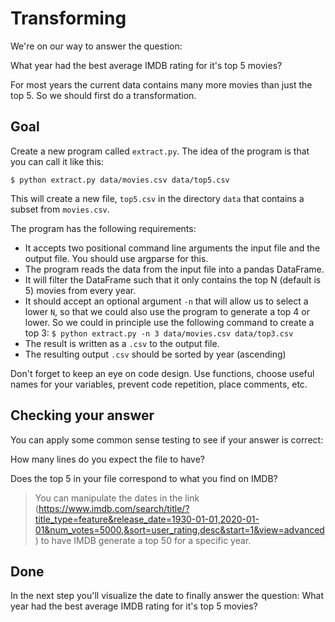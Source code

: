 # Transforming

We're on our way to answer the question:

What year had the best average IMDB rating for it's top 5 movies?

For most years the current data contains many more movies than just the top 5. So we should first do a transformation.

## Goal

Create a new program called `extract.py`. The idea of the program is that you can call it like this:

    $ python extract.py data/movies.csv data/top5.csv

This will create a new file, `top5.csv` in the directory `data` that contains a subset from `movies.csv`.

The program has the following requirements:

- It accepts two positional command line arguments the input file and the output file. You should use argparse for this.
- The program reads the data from the input file into a pandas DataFrame.
- It will filter the DataFrame such that it only contains the top N (default is 5) movies from every year.
- It should accept an optional argument `-n` that will allow us to select a lower `N`, so that we could also use the program to generate a top 4 or lower. So we could in principle use the following command to create a top 3: `$ python extract.py -n 3 data/movies.csv data/top3.csv`
- The result is written as a `.csv` to the output file.
- The resulting output `.csv` should be sorted by year (ascending)

Don't forget to keep an eye on code design. Use functions, choose useful names for your variables, prevent code repetition, place comments, etc.

## Checking your answer

You can apply some common sense testing to see if your answer is correct:

How many lines do you expect the file to have?

Does the top 5 in your file correspond to what you find on IMDB?

> You can manipulate the dates in the link (https://www.imdb.com/search/title/?title_type=feature&release_date=1930-01-01,2020-01-01&num_votes=5000,&sort=user_rating,desc&start=1&view=advanced) to have IMDB generate a top 50 for a specific year.

## Done

In the next step you'll visualize the date to finally answer the question: What year had the best average IMDB rating for it's top 5 movies?
